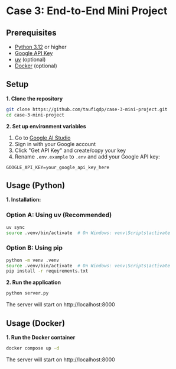 # Case 3: End-to-End Mini Project

## Prerequisites

- [Python 3.12](https://www.python.org/downloads/) or higher
- [Google API Key](https://aistudio.google.com/)
- [uv](https://docs.astral.sh/uv/getting-started/installation/) (optional)
- [Docker](https://www.docker.com/get-started/) (optional)

## Setup

**1. Clone the repository**

```bash
git clone https://github.com/taufiqdp/case-3-mini-project.git
cd case-3-mini-project
```

**2. Set up environment variables**

1. Go to [Google AI Studio](https://aistudio.google.com/)
2. Sign in with your Google account
3. Click "Get API Key" and create/copy your key
4. Rename `.env.example` to `.env` and add your Google API key:

```env
GOOGLE_API_KEY=your_google_api_key_here
```

## Usage (Python)

**1. Installation:**

### Option A: Using uv (Recommended)

```bash
uv sync
source .venv/bin/activate  # On Windows: venv\Scripts\activate
```

### Option B: Using pip

```bash
python -m venv .venv
source .venv/bin/activate  # On Windows: venv\Scripts\activate
pip install -r requirements.txt
```

**2. Run the application**

```bash
python server.py
```

The server will start on http://localhost:8000

## Usage (Docker)

**1. Run the Docker container**

```bash
docker compose up -d
```

The server will start on http://localhost:8000

